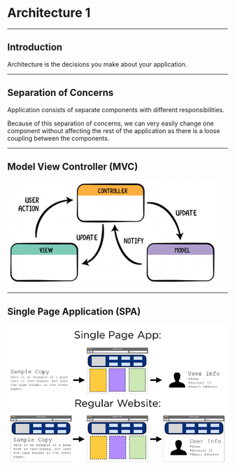# Architecture 1

---

## Introduction

Architecture is the decisions you make about your application.

---

## Separation of Concerns

Application consists of separate components with different responsibilities.

Because of this separation of concerns, we can very easily change one component without affecting the rest of the application as there is a loose coupling between the components.

---

## Model View Controller (MVC)

![](./assets/mvc-diagram.png)

---

## Single Page Application (SPA)

![](./assets/spa-diagram.png)
